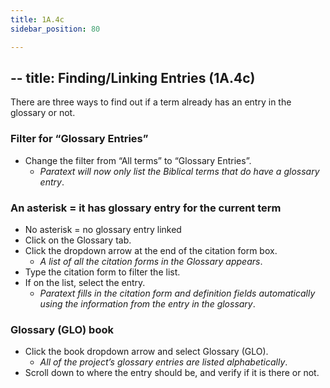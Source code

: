```yaml
---
title: 1A.4c
sidebar_position: 80

---
```




## -- title: Finding/Linking Entries (1A.4c)


There are three ways to find out if a term already has an entry in the glossary or not.


### Filter for “Glossary Entries”

- Change the filter from “All terms” to “Glossary Entries”.
	- _Paratext will now only list the Biblical terms that do have a glossary entry_.

### An asterisk = it has glossary entry for the current term

- No asterisk = no glossary entry linked
- Click on the Glossary tab.
- Click the dropdown arrow at the end of the citation form box.
	- _A list of all the citation forms in the Glossary appears_.
- Type the citation form to filter the list.
- If on the list, select the entry.
	- _Paratext fills in the citation form and definition fields automatically using the information from the entry in the glossary_.

### Glossary (GLO) book

- Click the book dropdown arrow and select Glossary (GLO).
	- _All of the project’s glossary entries are listed alphabetically_.
- Scroll down to where the entry should be, and verify if it is there or not.
